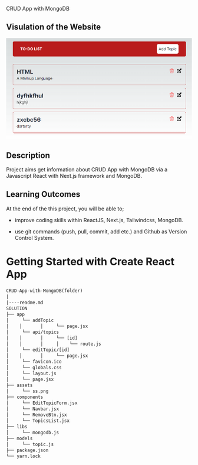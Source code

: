 CRUD App with MongoDB

## Visulation of the Website

![image](./assets/ss.png)

## Description

Project aims get information about CRUD App with MongoDB via a Javascript React with Next.js framework and MongoDB.

## Learning Outcomes

At the end of the this project, you will be able to;

- improve coding skills within ReactJS, Next.js, Tailwindcss, MongoDB.

- use git commands (push, pull, commit, add etc.) and Github as Version Control System.
# Getting Started with Create React App

```
CRUD-App-with-MongoDB(folder)
|
|----readme.md
SOLUTION
├── app
│     └── addTopic
│    │       │     └── page.jsx
│     └── api/topics
│    │       │     └── [id]
│    │       │     │    └── route.js
│     └── editTopic/[id]
│    │       │     └── page.jsx
│     └── favicon.ico
│     └── globals.css
│     └── layout.js
│     └── page.jsx
├── assets
│     └── ss.png
├── components
│     └── EditTopicForm.jsx
│     └── Navbar.jsx
│     └── RemoveBtn.jsx
│     └── TopicsList.jsx
├── libs
│     └── mongodb.js
├── models
│     └── topic.js
├── package.json
└── yarn.lock
```
